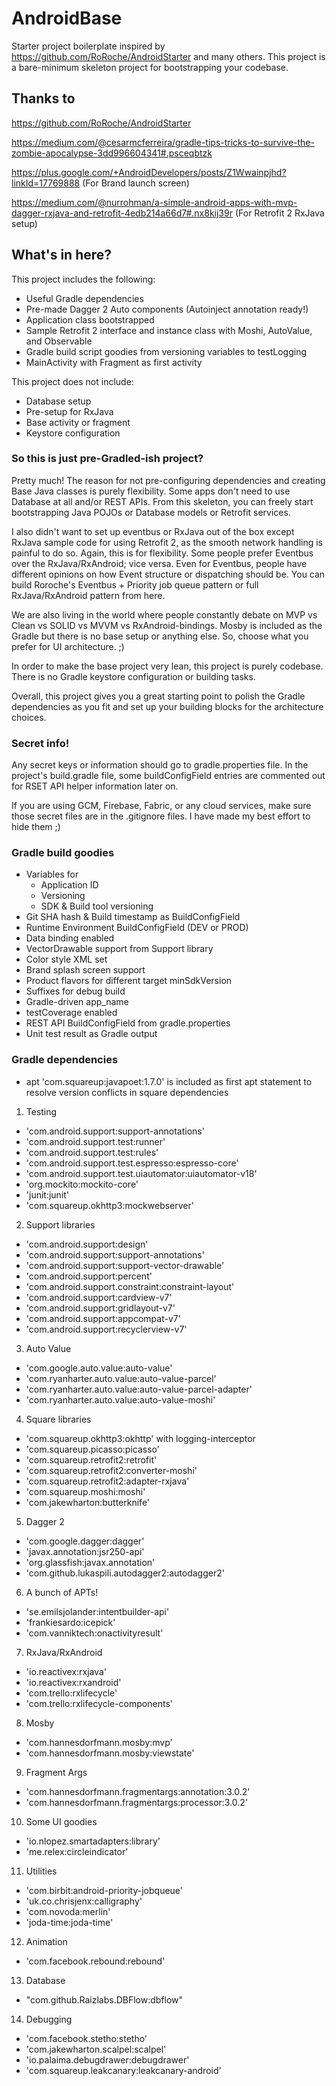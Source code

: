 # AndroidBase
Starter project boilerplate inspired by https://github.com/RoRoche/AndroidStarter and many others. This project is a bare-minimum skeleton project for bootstrapping your codebase.

## Thanks to
https://github.com/RoRoche/AndroidStarter

https://medium.com/@cesarmcferreira/gradle-tips-tricks-to-survive-the-zombie-apocalypse-3dd996604341#.psceqbtzk

https://plus.google.com/+AndroidDevelopers/posts/Z1Wwainpjhd?linkId=17769888 (For Brand launch screen)

https://medium.com/@nurrohman/a-simple-android-apps-with-mvp-dagger-rxjava-and-retrofit-4edb214a66d7#.nx8kij39r (For Retrofit 2 RxJava setup)


## What's in here?
This project includes the following:
* Useful Gradle dependencies
* Pre-made Dagger 2 Auto components (Autoinject annotation ready!)
* Application class bootstrapped
* Sample Retrofit 2 interface and instance class with Moshi, AutoValue, and Observable
* Gradle build script goodies from versioning variables to testLogging
* MainActivity with Fragment as first activity

This project does not include:
* Database setup
* Pre-setup for RxJava
* Base activity or fragment
* Keystore configuration

### So this is just pre-Gradled-ish project?
Pretty much! The reason for not pre-configuring dependencies and creating Base Java classes is purely flexibility. 
Some apps don't need to use Database at all and/or REST APIs. From this skeleton, you can freely start bootstrapping Java POJOs or Database models or Retrofit services.

I also didn't want to set up eventbus or RxJava out of the box except RxJava sample code for using Retrofit 2, as the smooth network handling is painful to do so. Again, this is for flexibility. Some people prefer Eventbus over the RxJava/RxAndroid; vice versa. Even for Eventbus, people have different opinions on how Event structure or dispatching should be. You can build Roroche's Eventbus + Priority job queue pattern or full RxJava/RxAndroid pattern from here. 

We are also living in the world where people constantly debate on MVP vs Clean vs SOLID vs MVVM vs RxAndroid-bindings. Mosby is included as the Gradle but there is no base setup or anything else. So, choose what you prefer for UI architecture. ;)

In order to make the base project very lean, this project is purely codebase. There is no Gradle keystore configuration or building tasks.

Overall, this project gives you a great starting point to polish the Gradle dependencies as you fit and set up your building blocks for the architecture choices.

### Secret info!
Any secret keys or information should go to gradle.properties file. In the project's build.gradle file, some buildConfigField entries are commented out for RSET API helper information later on.

If you are using GCM, Firebase, Fabric, or any cloud services, make sure those secret files are in the .gitignore files. I have made my best effort to hide them ;)

### Gradle build goodies
* Variables for
  * Application ID
  * Versioning
  * SDK & Build tool versioning
* Git SHA hash & Build timestamp as BuildConfigField
* Runtime Environment BuildConfigField (DEV or PROD)
* Data binding enabled
* VectorDrawable support from Support library
* Color style XML set
* Brand splash screen support
* Product flavors for different target minSdkVersion
* Suffixes for debug build
* Gradle-driven app_name
* testCoverage enabled
* REST API BuildConfigField from gradle.properties
* Unit test result as Gradle output

### Gradle dependencies

* apt 'com.squareup:javapoet:1.7.0' is included as first apt statement to resolve version conflicts in square dependencies

1. Testing
  * 'com.android.support:support-annotations'
  * 'com.android.support.test:runner'
  * 'com.android.support.test:rules'
  * 'com.android.support.test.espresso:espresso-core'
  * 'com.android.support.test.uiautomator:uiautomator-v18'
  * 'org.mockito:mockito-core'
  * 'junit:junit'
  * 'com.squareup.okhttp3:mockwebserver'

2. Support libraries
  * 'com.android.support:design'
  * 'com.android.support:support-annotations'
  * 'com.android.support:support-vector-drawable'
  * 'com.android.support:percent'
  * 'com.android.support.constraint:constraint-layout'
  * 'com.android.support:cardview-v7'
  * 'com.android.support:gridlayout-v7'
  * 'com.android.support:appcompat-v7'
  * 'com.android.support:recyclerview-v7'

3. Auto Value
  * 'com.google.auto.value:auto-value'
  * 'com.ryanharter.auto.value:auto-value-parcel'
  * 'com.ryanharter.auto.value:auto-value-parcel-adapter'
  * 'com.ryanharter.auto.value:auto-value-moshi'

4. Square libraries
  * 'com.squareup.okhttp3:okhttp' with logging-interceptor
  * 'com.squareup.picasso:picasso'
  * 'com.squareup.retrofit2:retrofit'
  * 'com.squareup.retrofit2:converter-moshi'
  * 'com.squareup.retrofit2:adapter-rxjava'
  * 'com.squareup.moshi:moshi'
  * 'com.jakewharton:butterknife'

5. Dagger 2
  * 'com.google.dagger:dagger'
  * 'javax.annotation:jsr250-api'
  * 'org.glassfish:javax.annotation'
  * 'com.github.lukaspili.autodagger2:autodagger2'

6. A bunch of APTs!
  * 'se.emilsjolander:intentbuilder-api'
  * 'frankiesardo:icepick'
  * 'com.vanniktech:onactivityresult'

7. RxJava/RxAndroid
  * 'io.reactivex:rxjava'
  * 'io.reactivex:rxandroid'
  * 'com.trello:rxlifecycle'
  * 'com.trello:rxlifecycle-components'

8. Mosby
  * 'com.hannesdorfmann.mosby:mvp'
  * 'com.hannesdorfmann.mosby:viewstate'
  
9. Fragment Args
  * 'com.hannesdorfmann.fragmentargs:annotation:3.0.2'
  * 'com.hannesdorfmann.fragmentargs:processor:3.0.2'

10. Some UI goodies
  * 'io.nlopez.smartadapters:library'
  * 'me.relex:circleindicator'

11. Utilities
  * 'com.birbit:android-priority-jobqueue'
  * 'uk.co.chrisjenx:calligraphy'
  * 'com.novoda:merlin'
  * 'joda-time:joda-time'

12. Animation
  * 'com.facebook.rebound:rebound'

13. Database
  * "com.github.Raizlabs.DBFlow:dbflow"

14. Debugging
  * 'com.facebook.stetho:stetho'
  * 'com.jakewharton.scalpel:scalpel'
  * 'io.palaima.debugdrawer:debugdrawer'
  * 'com.squareup.leakcanary:leakcanary-android'
